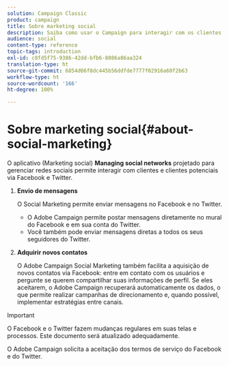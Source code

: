 ```yaml
---
solution: Campaign Classic
product: campaign
title: Sobre marketing social
description: Saiba como usar o Campaign para interagir com os clientes pelo Facebook e pelo Twitter.
audience: social
content-type: reference
topic-tags: introduction
exl-id: c8fd5f75-9386-42dd-bfb6-8086a86aa324
translation-type: ht
source-git-commit: 6854d06f8dc445b56ddfde7777f02916a60f2b63
workflow-type: ht
source-wordcount: '166'
ht-degree: 100%

---
```


# Sobre marketing social{#about-social-marketing}

O aplicativo (Marketing social) **Managing social networks** projetado para gerenciar redes sociais permite interagir com clientes e clientes potenciais via Facebook e Twitter.

1. **Envio de mensagens**

   O Social Marketing permite enviar mensagens no Facebook e no Twitter.

   * O Adobe Campaign permite postar mensagens diretamente no mural do Facebook e em sua conta do Twitter.
   * Você também pode enviar mensagens diretas a todos os seus seguidores do Twitter.

1. **Adquirir novos contatos**

   O Adobe Campaign Social Marketing também facilita a aquisição de novos contatos via Facebook: entre em contato com os usuários e pergunte se querem compartilhar suas informações de perfil. Se eles aceitarem, o Adobe Campaign recuperará automaticamente os dados, o que permite realizar campanhas de direcionamento e, quando possível, implementar estratégias entre canais.

>[!IMPORTANT]
>
>O Facebook e o Twitter fazem mudanças regulares em suas telas e processos. Este documento será atualizado adequadamente.
>
>O Adobe Campaign solicita a aceitação dos termos de serviço do Facebook e do Twitter.
